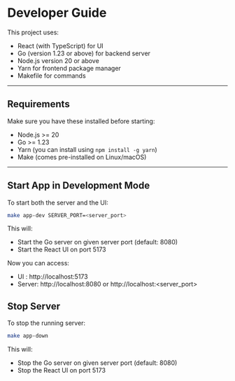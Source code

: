 # Developer Guide

This project uses:

- React (with TypeScript) for UI
- Go (version 1.23 or above) for backend server
- Node.js version 20 or above
- Yarn for frontend package manager
- Makefile for commands

---

## Requirements

Make sure you have these installed before starting:

- Node.js >= 20
- Go >= 1.23
- Yarn (you can install using `npm install -g yarn`)
- Make (comes pre-installed on Linux/macOS)

---

## Start App in Development Mode

To start both the server and the UI:

```bash
make app-dev SERVER_PORT=<server_port>
```

This will:

- Start the Go server on given server port (default: 8080)
- Start the React UI on port 5173

Now you can access:

- UI : http://localhost:5173
- Server: http://localhost:8080 or http://localhost:<server_port>

## Stop Server

To stop the running server:

```bash
make app-down
```

This will:

- Stop the Go server on given server port (default: 8080)
- Stop the React UI on port 5173
